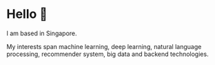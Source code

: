 # Hello 👋

I am based in Singapore.

My interests span machine learning, deep learning, natural language processing, recommender system, big data and backend technologies.
